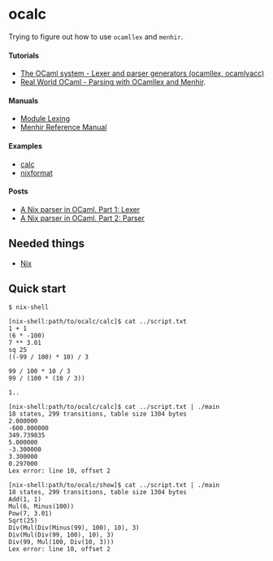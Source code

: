 # ocalc

Trying to figure out how to use `ocamllex` and `menhir`.

#### Tutorials
 * [The OCaml system - Lexer and parser generators (ocamllex, ocamlyacc)](https://caml.inria.fr/pub/docs/manual-ocaml/lexyacc.html)
 * [Real World OCaml - Parsing with OCamllex and Menhir](https://dev.realworldocaml.org/parsing-with-ocamllex-and-menhir.html).

#### Manuals
 * [Module Lexing](https://caml.inria.fr/pub/docs/manual-ocaml/libref/Lexing.html)
 * [Menhir Reference Manual](http://gallium.inria.fr/~fpottier/menhir/manual.html)

#### Examples
 * [calc](https://gitlab.inria.fr/fpottier/menhir/tree/master/demos/calc)
 * [nixformat](https://github.com/d2km/nixformat)

#### Posts
 * [A Nix parser in OCaml. Part 1: Lexer](https://pl-rants.net/posts/nix-parser-in-ocaml-part1/)
 * [A Nix parser in OCaml. Part 2: Parser](https://pl-rants.net/posts/nix-parser-in-ocaml-part2/)

Needed things
---
 * [Nix](https://nixos.org/nix/)

Quick start
---
```
$ nix-shell
```
```
[nix-shell:path/to/ocalc/calc]$ cat ../script.txt
1 + 1
(6 * -100)
7 ** 3.01
sq 25
((-99 / 100) * 10) / 3

99 / 100 * 10 / 3
99 / (100 * (10 / 3))

1..
```
```
[nix-shell:path/to/ocalc/calc]$ cat ../script.txt | ./main
18 states, 299 transitions, table size 1304 bytes
2.000000
-600.000000
349.739835
5.000000
-3.300000
3.300000
0.297000
Lex error: line 10, offset 2
```
```
[nix-shell:path/to/ocalc/show]$ cat ../script.txt | ./main
18 states, 299 transitions, table size 1304 bytes
Add(1, 1)
Mul(6, Minus(100))
Pow(7, 3.01)
Sqrt(25)
Div(Mul(Div(Minus(99), 100), 10), 3)
Div(Mul(Div(99, 100), 10), 3)
Div(99, Mul(100, Div(10, 3)))
Lex error: line 10, offset 2
```

